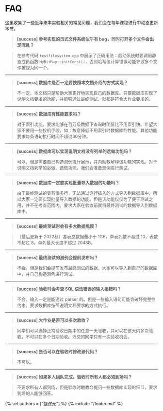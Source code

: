 # FAQ

这里收集了一些近年来本实验相关的常见问题，我们会在每年课程进行中动态更新本节。

> **[success] 参考实现的页式文件系统似乎有 bug，同时打开多个文件会出现混乱？**

> 在参考代码 `testfilesystem.cpp` 中展示了正确用法：启动系统时要调用静态成员函数 `MyBitMap::initConst()`，否则哈希值计算错误可能导致多个文件被视为同一个。

---------------------------------
> **[success] 数据库是否一定要按照本文档介绍的方式实现？**

> 不一定，本文档只是帮助大家更好地实现自己的数据库。只要数据库实现了说明文档要求的功能，并能够通过最终测试，就都是符合大作业要求的。

---------------------------------
> **[success] 数据库有性能要求吗？**

> 对于索引功能，要求能够在百万级数据下查询时明显比不用索引快。希望大家不要用一些投机手段，如：故意降低不用索引时数据库的性能。其他功能要求每条语句执行时间不超过30分钟。

---------------------------------
> **[success] 数据库可以实现说明文档没有列举的选做功能吗？**

> 可以，但是需要自己构造测例进行展示，并向助教解释该功能的实现。对于说明文档列举的必做、选做功能，我们会准备测例进行测试。

---------------------------------
> **[success] 数据库一定要实现批量导入数据的功能吗？**

> 由于最终测试的表有很多行，无法通过逐行插入的方式导入到数据库中，所以大家一定要实现批量导入数据的功能。但是该功能仅仅为了便于测试之用，并不在考查范围内。要求大家在验收前就将最终测试的数据导入到数据库中。

---------------------------------
> **[success] 最终测试时会有多大数据规模？**

> （最后更新于 2022秋）各表总数据量小于 1GB，单表列数不超过 10，表数不超过 8，单列最大长度不超过 2048B。

---------------------------------
> **[success] 最终测试的测例会提前发布吗？**

> 不会。但是我们会提前发布最终测试的数据，大家可以导入到自己的数据库中，并自己构造测例进行测试。

---------------------------------
> **[success] 验收时会考查 SQL 语法错误的输入报错吗？**

> 不会，输入一定是能通过 parser 的。但是一些输入语句可能会破坏完整性约束，要求数据库按照说明文档要求的方式执行。

---------------------------------
> **[success] 大作业是否可以多次验收？**

> 同学们可以选择正常验收日期中的任意一天验收，并可以在该天内多次验收，不可以在多个日期验收。迟交的同学只有一次验收机会。

---------------------------------
> **[success] 是否可以在验收时修改源代码？**

> 不可以。

---------------------------------
> **[success] 如果多人组队完成，验收时所有人都必须到场吗？**

> 不要求所有人都到场，但是验收时助教会提问一些数据库实现的细节，要求到场的人能够回答。

{% set authors = ["饶淙元"] %}
{% include "/footer.md" %}